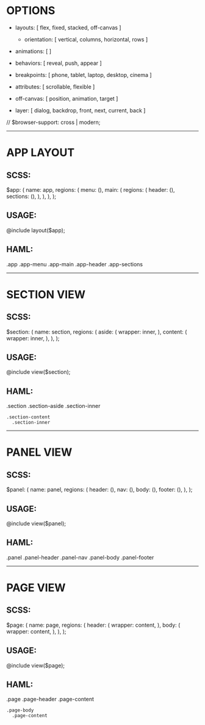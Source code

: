 # OPTIONS

- layouts:        [ flex, fixed, stacked, off-canvas ]
  - orientation:  [ vertical, columns, horizontal, rows ]


- animations:   [  ]
- behaviors:    [ reveal, push, appear ]
- breakpoints:  [ phone, tablet, laptop, desktop, cinema ]
- attributes:   [ scrollable, flexible ]
- off-canvas:   [ position, animation, target ]
- layer:        [ dialog, backdrop, front, next, current, back ]

// $browser-support: cross | modern;

*******************************


# APP LAYOUT

## SCSS:
  $app: (
    name: app,
    regions: (
      menu: (),
      main: (
        regions: (
          header: (),
          sections: (),
        ),
      ),
    ),
  );

## USAGE:
  @include layout($app);

## HAML:
  .app
    .app-menu
    .app-main
      .app-header
      .app-sections


*******************************


# SECTION VIEW

## SCSS:
  $section: (
    name: section,
    regions: (
      aside: (
        wrapper: inner,
      ),
      content: (
        wrapper: inner,
      ),
    ),
  );

## USAGE:
  @include view($section);

## HAML:
  .section
    .section-aside
      .section-inner

    .section-content
      .section-inner


*******************************


# PANEL VIEW

## SCSS:
  $panel: (
    name: panel,
    regions: (
      header: (),
      nav: (),
      body: (),
      footer: (),
    ),
  );

## USAGE:
  @include view($panel);

## HAML:
  .panel
    .panel-header
    .panel-nav
    .panel-body
    .panel-footer


*******************************


# PAGE VIEW

## SCSS:
  $page: (
    name: page,
    regions: (
      header: (
        wrapper: content,
      ),
      body: (
        wrapper: content,
      ),
    ),
  );

## USAGE:
  @include view($page);

## HAML:
  .page
    .page-header
      .page-content

    .page-body
      .page-content
